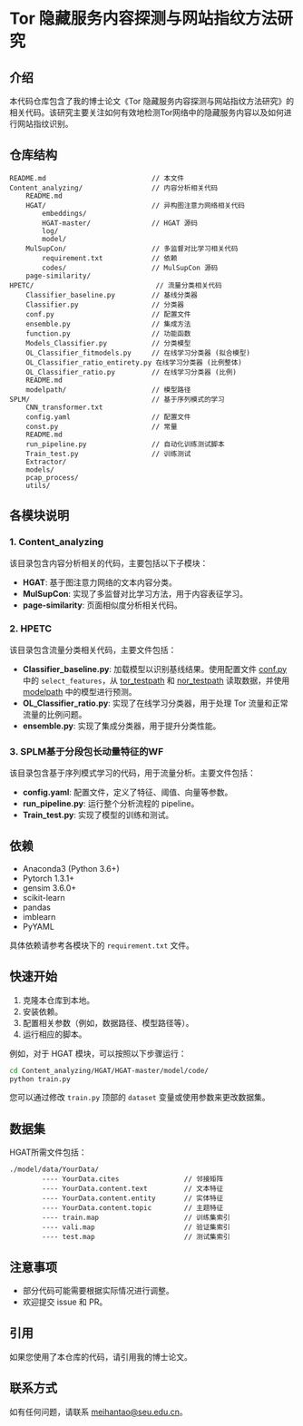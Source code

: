 

# Tor 隐藏服务内容探测与网站指纹方法研究

## 介绍

本代码仓库包含了我的博士论文《Tor 隐藏服务内容探测与网站指纹方法研究》的相关代码。该研究主要关注如何有效地检测Tor网络中的隐藏服务内容以及如何进行网站指纹识别。

## 仓库结构

```
README.md                          // 本文件
Content_analyzing/                 // 内容分析相关代码
    README.md
    HGAT/                          // 异构图注意力网络相关代码
        embeddings/
        HGAT-master/               // HGAT 源码
        log/
        model/
    MulSupCon/                     // 多监督对比学习相关代码
        requirement.txt            // 依赖
        codes/                     // MulSupCon 源码
    page-similarity/                
HPETC/                              // 流量分类相关代码
    Classifier_baseline.py         // 基线分类器
    Classifier.py                  // 分类器
    conf.py                        // 配置文件
    ensemble.py                    // 集成方法
    function.py                    // 功能函数
    Models_Classifier.py           // 分类模型
    OL_Classifier_fitmodels.py     // 在线学习分类器 (拟合模型)
    OL_Classifier_ratio_entirety.py 在线学习分类器 (比例整体)
    OL_Classifier_ratio.py         // 在线学习分类器 (比例)
    README.md
    modelpath/                     // 模型路径
SPLM/                              // 基于序列模式的学习
    CNN_transformer.txt
    config.yaml                    // 配置文件
    const.py                       // 常量
    README.md
    run_pipeline.py                // 自动化训练测试脚本
    Train_test.py                  // 训练测试
    Extractor/
    models/
    pcap_process/
    utils/
```

## 各模块说明

### 1. Content\_analyzing

该目录包含内容分析相关的代码，主要包括以下子模块：

*   **HGAT**:  基于图注意力网络的文本内容分类。
*   **MulSupCon**: 实现了多监督对比学习方法，用于内容表征学习。
*   **page-similarity**: 页面相似度分析相关代码。

### 2. HPETC

该目录包含流量分类相关代码，主要文件包括：

*   **Classifier\_baseline.py**:  加载模型以识别基线结果。使用配置文件 [conf.py](HPETC/conf.py) 中的 `select_features`，从 [tor_testpath](HPETC/conf.py) 和 [nor_testpath](HPETC/conf.py) 读取数据，并使用 [modelpath](HPETC/conf.py) 中的模型进行预测。
*   **OL\_Classifier\_ratio.py**: 实现了在线学习分类器，用于处理 Tor 流量和正常流量的比例问题。
*   **ensemble.py**: 实现了集成分类器，用于提升分类性能。

### 3. SPLM基于分段包长动量特征的WF

该目录包含基于序列模式学习的代码，用于流量分析。主要文件包括：

*   **config.yaml**: 配置文件，定义了特征、阈值、向量等参数。
*   **run\_pipeline.py**: 运行整个分析流程的 pipeline。
*   **Train\_test.py**: 实现了模型的训练和测试。

## 依赖

*   Anaconda3 (Python 3.6+)
*   Pytorch 1.3.1+
*   gensim 3.6.0+
*   scikit-learn
*   pandas
*   imblearn
*   PyYAML

具体依赖请参考各模块下的 `requirement.txt` 文件。

## 快速开始

1.  克隆本仓库到本地。
2.  安装依赖。
3.  配置相关参数（例如，数据路径、模型路径等）。
4.  运行相应的脚本。

例如，对于 HGAT 模块，可以按照以下步骤运行：

```bash
cd Content_analyzing/HGAT/HGAT-master/model/code/
python train.py
```

您可以通过修改 `train.py` 顶部的 `dataset` 变量或使用参数来更改数据集。

## 数据集

HGAT所需文件包括：

```
./model/data/YourData/
        ---- YourData.cites                // 邻接矩阵
        ---- YourData.content.text         // 文本特征
        ---- YourData.content.entity       // 实体特征
        ---- YourData.content.topic        // 主题特征
        ---- train.map                     // 训练集索引
        ---- vali.map                      // 验证集索引
        ---- test.map                      // 测试集索引
```

## 注意事项

*   部分代码可能需要根据实际情况进行调整。
*   欢迎提交 issue 和 PR。

## 引用

如果您使用了本仓库的代码，请引用我的博士论文。

## 联系方式

如有任何问题，请联系 meihantao@seu.edu.cn。
